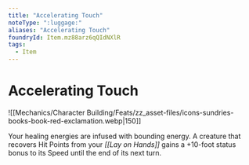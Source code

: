 ```yaml
---
title: "Accelerating Touch"
noteType: ":luggage:"
aliases: "Accelerating Touch"
foundryId: Item.mz88arz6qQIdNXlR
tags:
  - Item
---
```


# Accelerating Touch
![[Mechanics/Character Building/Feats/zz_asset-files/icons-sundries-books-book-red-exclamation.webp|150]]

Your healing energies are infused with bounding energy. A creature that recovers Hit Points from your _[[Lay on Hands]]_ gains a +10-foot status bonus to its Speed until the end of its next turn.

